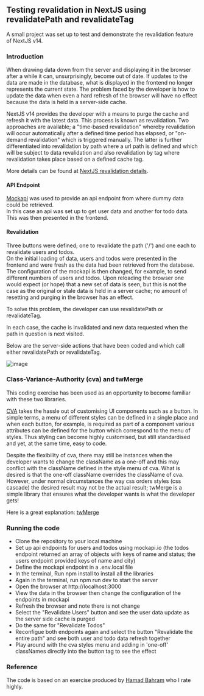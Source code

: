 ## Testing revalidation in NextJS using revalidatePath and revalidateTag  
A small project was set up to test and demonstrate the revalidation feature of NextJS v14.  

### Introduction  
When drawing data down from the server and displaying it in the browser after a while it can, unsurprisingly, become out of date. If updates to the data are made in the database, what is displayed in the frontend no longer represents the current state. The problem faced by the developer is how to update the data when even a hard refresh of the browser will have no effect because the data is held in a server-side cache.  

NextJS v14 provides the developer with a means to purge the cache and refresh it with the latest data. This process is known as revalidation. Two approaches are available; a "time-based revalidation" whereby revalidation will occur automatically after a defined time period has elapsed, or "on-demand revalidation" which is triggered manually. The latter is further differentiated into revalidation by path where a url path is defined and which will be subject to data revalidation and also revalidation by tag where revalidation takes place based on a defined cache tag.  

More details can be found at [NextJS revalidation details](https://nextjs.org/docs/app/building-your-application/data-fetching/fetching-caching-and-revalidating#revalidating-data).  

#### API Endpoint  
[Mockapi](https://mockapi.io) was used to provide an api endpoint from where dummy data could be retrieved.  
In this case an api was set up to get user data and another for todo data. This was then presented in the frontend.

#### Revalidation  
Three buttons were defined; one to revalidate the path ('/') and one each to revalidate users and todos.  
On the initial loading of data, users and todos were presented in the frontend and were fresh as the data had been retrieved from the database. The configuration of the mockapi is then changed, for example, to send different numbers of users and todos. Upon reloading the browser one would expect (or hope) that a new set of data is seen, but this is not the case as the original or stale data is held in a server cache; no amount of resetting and purging in the browser has an effect.  

To solve this problem, the developer can use revalidatePath or revalidateTag.  

In each case, the cache is invalidated and new data requested when the path in question is next visited.  

Below are the server-side actions that have been coded and which call either revalidatePath or revalidateTag.  


![image](https://github.com/johnhm22/nextjs-revalidation/assets/71333679/95bcad19-0553-45a1-9c1d-6b2f5569e8cb)



### Class-Variance-Authority (cva) and twMerge  
This coding exercise has been used as an opportunity to become familiar with these two libraries.  

[CVA](https://cva.style/docs) takes the hassle out of customising UI components such as a button. In simple terms, a menu of different styles can be defined in a single place and when each button, for example, is required as part of a component various attributes can be defined for the button which correspond to the menu of styles. Thus styling can become highly customised, but still standardised and yet, at the same time, easy to code.  

Despite the flexibility of cva, there may still be instances when the developer wants to change the className as a one-off and this may conflict with the className defined in the style menu of cva. What is desired is that the one-off className overrides the className of cva. However, under normal circumstances the way css orders styles (css cascade) the desired result may not be the actual result; twMerge is a simple library that ensures what the developer wants is what the developer gets!

Here is a great explanation: [twMerge](https://github.com/dcastil/tailwind-merge/blob/v2.2.2/docs/what-is-it-for.md)  


### Running the code  
* Clone the repository to your local machine
* Set up api endpoints for users and todos using mockapi.io (the todos endpoint returned an array of objects with keys of name and status; the users endpoint provided keys of name and city)
* Define the mockapi endpoint in a .env.local file
* In the terminal, Run npm install to install all the libraries
* Again in the terminal, run npm run dev to start the server
* Open the browser at http://localhost:3000
* View the data in the browser then change the configuration of the endpoints in mockapi
* Refresh the browser and note there is not change
* Select the "Revalidate Users" button and see the user data update as the server side cache is purged
* Do the same for "Revalidate Todos"
* Reconfigue both endpoints again and select the button "Revalidate the entire path" and see both user and todo data refresh together
* Play around with the cva styles menu and adding in 'one-off' classNames directly into the button tag to see the effect



### Reference  
The code is based on an exercise produced by [Hamad Bahram](https://www.youtube.com/watch?v=-mPm2IRkacM) who I rate highly.  




